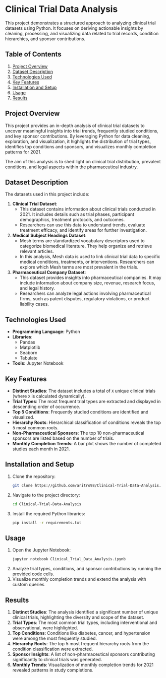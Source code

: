 # Clinical Trial Data Analysis

This project demonstrates a structured approach to analyzing clinical trial datasets using Python. It focuses on deriving actionable insights by cleaning, processing, and visualizing data related to trial records, condition hierarchies, and sponsor contributions.

## Table of Contents
1. [Project Overview](#project-overview)
2. [Dataset Description](#dataset-description)
3. [Technologies Used](#technologies-used)
4. [Key Features](#key-features)
5. [Installation and Setup](#installation-and-setup)
6. [Usage](#usage)
7. [Results](#results)

## Project Overview
This project provides an in-depth analysis of clinical trial datasets to uncover meaningful insights into trial trends, frequently studied conditions, and key sponsor contributions. By leveraging Python for data cleaning, exploration, and visualization, it highlights the distribution of trial types, identifies top conditions and sponsors, and visualizes monthly completion patterns for 2021.

The aim of this analysis is to shed light on clinical trial distribution, prevalent conditions, and legal aspects within the pharmaceutical industry.

## Dataset Description
The datasets used in this project include:
1. **Clinical Trial Dataset**:
   - This dataset contains information about clinical trials conducted in 2021. It includes details such as trial phases, participant demographics, treatment protocols, and outcomes.
   - Researchers can use this data to understand trends, evaluate treatment efficacy, and identify areas for further investigation.
2. **Medical Subject Headings Dataset**:
   - Mesh terms are standardized vocabulary descriptors used to categorize biomedical literature. They help organize and retrieve relevant articles.
   - In this analysis, Mesh data is used to link clinical trial data to specific medical conditions, treatments, or interventions. Researchers can explore which Mesh terms are most prevalent in the trials.
3. **Pharmaceutical Company Dataset**:
   - This dataset provides insights into pharmaceutical companies. It may include information about company size, revenue, research focus, and legal history.
   - Researchers can analyze legal actions involving pharmaceutical firms, such as patent disputes, regulatory violations, or product liability cases.

## Technologies Used
- **Programming Language**: Python
- **Libraries**:
  - Pandas
  - Matplotlib
  - Seaborn
  - Tabulate
- **Tools**: Jupyter Notebook

## Key Features
- **Distinct Studies**: The dataset includes a total of `X` unique clinical trials (where `X` is calculated dynamically).
- **Trial Types**: The most frequent trial types are extracted and displayed in descending order of occurrence.
- **Top 5 Conditions**: Frequently studied conditions are identified and visualized.
- **Hierarchy Roots**: Hierarchical classification of conditions reveals the top 5 most common roots.
- **Non-Pharmaceutical Sponsors**: The top 10 non-pharmaceutical sponsors are listed based on the number of trials.
- **Monthly Completion Trends**: A bar plot shows the number of completed studies each month in 2021.

## Installation and Setup
1. Clone the repository:
   ```bash
   git clone https://github.com/aritro98/Clinical-Trial-Data-Analysis.git
   ```
2. Navigate to the project directory:
   ```bash
   cd Clinical-Trial-Data-Analysis
   ```
3. Install the required Python libraries:
   ```bash
   pip install -r requirements.txt
   ```

## Usage
1. Open the Jupyter Notebook:
   ```bash
   jupyter notebook Clinical_Trial_Data_Analysis.ipynb
   ```
2. Analyze trial types, conditions, and sponsor contributions by running the provided code cells.
3. Visualize monthly completion trends and extend the analysis with custom queries.

## Results
1. **Distinct Studies**: The analysis identified a significant number of unique clinical trials, highlighting the diversity and scope of the dataset.
2. **Trial Types**: The most common trial types, including interventional and observational, were highlighted.
3. **Top Conditions**: Conditions like diabetes, cancer, and hypertension were among the most frequently studied.
4. **Hierarchy Roots**: The top 5 most frequent hierarchy roots from the condition classification were extracted.
5. **Sponsor Insights**: A list of non-pharmaceutical sponsors contributing significantly to clinical trials was generated.
6. **Monthly Trends**: Visualization of monthly completion trends for 2021 revealed patterns in study completions.
